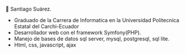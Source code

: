 

<!---
Cesar312B/Cesar312B is a ✨ special ✨ repository because its `README.md` (this file) appears on your GitHub profile.
You can click the Preview link to take a look at your changes.
--->
👋 Santiago Suárez.
- Graduado de la Carrera de Informatica en la Universidad Politecnica Estatal del Carchi-Ecuador 
- Desarrollador web con el framework Symfony(PHP).
- Manejo de bases de datos sql server, mysql, postgresql, sql lite.
- Html, css, javascript, ajax 
